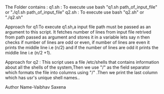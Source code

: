 The Folder contains :
q1.sh : To execute use bash "q1.sh path_of_input_file" or "./q1.sh path_of_input_file"
q2.sh : To execute use bash "q2.sh" or "./q2.sh"


Approach for q1:To execute q1.sh,a input file path must be passed as an argument to this script.
It fetches number of lines from input file retrived from path passed as argument and stores it in a variable lets say n then checks if number of lines are odd or even, if number of lines are even it prints the middle line i.e (n/2) and if the number of lines are odd it prints the middle line i.e (n/2 +1).

Approach for q2 : This script uses a file /etc/shells that contains information about all the shells of the system,Then we use "/" as the field separator which formats the file into columns using "/" .Then we print the last column which has usr's unique shell names..

Author Name-Vaibhav Saxena
